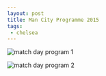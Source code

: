 ```yaml
---
layout: post
title: Man City Programme 2015
tags:
 - chelsea
---
```

 
 ![match day program 1](https://github.com/ChelseaStats/TheChels.uk/raw/master/images/city-cover.jpg "Cover")

 ![match day program 2](https://github.com/ChelseaStats/TheChels.uk/raw/master/images/city-article.jpg "Article")
